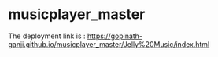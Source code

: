 # musicplayer_master

The deployment link is : https://gopinath-ganji.github.io/musicplayer_master/Jelly%20Music/index.html


